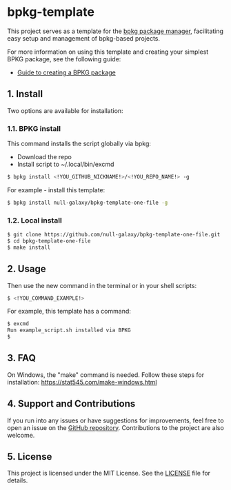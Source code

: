 # bpkg-template

This project serves as a template for the [bpkg package manager](https://github.com/bpkg/bpkg), facilitating easy setup and management of bpkg-based projects.

For more information on using this template and creating your simplest BPKG package, see the following guide:
- [Guide to creating a BPKG package](https://gist.github.com/linxuil/143ef59bad3f4f62b0645b76720c6e88)

## 1. Install

Two options are available for installation:

### 1.1. BPKG install
This command installs the script globally via bpkg:
- Download the repo
- Install script to ~/.local/bin/excmd

```bash
$ bpkg install <!YOU_GITHUB_NICKNAME!>/<!YOU_REPO_NAME!> -g
```

For example - install this template:

```bash
$ bpkg install null-galaxy/bpkg-template-one-file -g
```

### 1.2. Local install

```bash
$ git clone https://github.com/null-galaxy/bpkg-template-one-file.git
$ cd bpkg-template-one-file
$ make install
```

## 2. Usage
Then use the new command in the terminal or in your shell scripts:

```bash
$ <!YOU_COMMAND_EXAMPLE!>
```

For example, this template has a command:

```bash
$ excmd 
Run example_script.sh installed via BPKG
$
```

## 3. FAQ

On Windows, the "make" command is needed. Follow these steps for installation: https://stat545.com/make-windows.html

## 4. Support and Contributions

If you run into any issues or have suggestions for improvements, feel free to open an issue on the [GitHub repository](https://github.com/null-galaxy/bpkg-template-one-file/issues). Contributions to the project are also welcome.

## 5. License

This project is licensed under the MIT License. See the [LICENSE](LICENSE) file for details.

